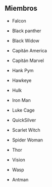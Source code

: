 ## Miembros

* Falcon
* Black panther
* Black Widow
* Capitán America
* Capitán Marvel

* Hank Pym
* Hawkeye
* Hulk
* Iron Man
* Luke Cage
* QuickSilver
* Scarlet Witch
* Spider Woman
* Thor
* Vision
* Wasp
* Antman
